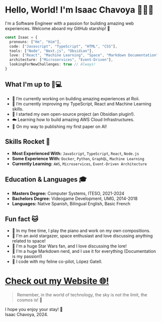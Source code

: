 # Hello, World! I'm Isaac Chavoya 🌟👋🚀

I'm a Software Engineer with a passion for building amazing web experiences. Welcome aboard my GitHub starship! 🚀

```typescript
const Isaac = {
  pronouns: ["He", "Him"],
  code: ["Javascript", "TypeScript", "HTML", "CSS"],
  tools: ["Node", "Next.js", "Obsidian"],
  love: ["React", "Machine Learning", "Space", "Markdown Documentation"],
  architecture: ["Microservices", "Event-Driven"],
  lookingForNewChallenges: true // Always!
}
```

## What I'm up to 👨💻
- 🔭 I’m currently working on building amazing experiences at Roii.
- 🌟 I’m currently improving my TypeScript, React and Machine Learning skills.
- 👯 I started my own open-source project (an Obsidian plugin!).
- ☁️ Learning how to build amazing AWS Cloud Infrastructures.
- 📄 On my way to publishing my first paper on AI!

## Skills Rocket 🚀
- **Most Experienced With:** `JavaScript`, `TypeScript`, `React`, `Node.js`
- **Some Experience With:** `Docker`, `Python`, `GraphQL`, `Machine Learning`
- **Currently Learning:** `AWS`, `Microservices`, `Event-Driven Architecture`

## Education & Languages 🎓
- **Masters Degree:** Computer Systems, ITESO, 2021-2024
- **Bachelors Degree:** Videogame Development, UMG, 2014-2018
- **Languages:** Native Spanish, Bilingual English, Basic French

## Fun fact 🐱
- 🎹 In my free time, I play the piano and work on my own compositions.
- 🌌 I'm an avid stargazer, space enthusiast and love discussing anything related to space!
- 🚀 I'm a huge Star Wars fan, and I love discussing the lore!
- 📝 I'm a huge Markdown nerd, and I use it for everything (Documentation is my passion!)
- 🐾 I code with my feline co-pilot, López Gatell.

# [Check out my Website 🌐!](https://serlych.vercel.app/)

> Remember, in the world of technology, the sky is not the limit, the cosmos is! 🌌

I hope you enjoy your stay! 🚀<br/>
Isaac Chavoya, 2024.
